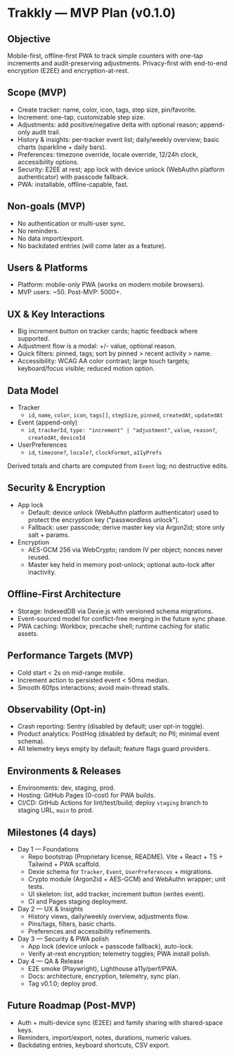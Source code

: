 # Trakkly — MVP Plan (v0.1.0)

## Objective
Mobile-first, offline-first PWA to track simple counters with one-tap increments and audit-preserving adjustments. Privacy-first with end-to-end encryption (E2EE) and encryption-at-rest.

## Scope (MVP)
- Create tracker: name, color, icon, tags, step size, pin/favorite.
- Increment: one-tap, customizable step size.
- Adjustments: add positive/negative delta with optional reason; append-only audit trail.
- History & insights: per-tracker event list; daily/weekly overview; basic charts (sparkline + daily bars).
- Preferences: timezone override, locale override, 12/24h clock, accessibility options.
- Security: E2EE at rest; app lock with device unlock (WebAuthn platform authenticator) with passcode fallback.
- PWA: installable, offline-capable, fast.

## Non-goals (MVP)
- No authentication or multi-user sync.
- No reminders.
- No data import/export.
- No backdated entries (will come later as a feature).

## Users & Platforms
- Platform: mobile-only PWA (works on modern mobile browsers).
- MVP users: ~50. Post-MVP: 5000+.

## UX & Key Interactions
- Big increment button on tracker cards; haptic feedback where supported.
- Adjustment flow is a modal: +/- value, optional reason.
- Quick filters: pinned, tags; sort by pinned > recent activity > name.
- Accessibility: WCAG AA color contrast; large touch targets; keyboard/focus visible; reduced motion option.

## Data Model
- Tracker
  - `id`, `name`, `color`, `icon`, `tags[]`, `stepSize`, `pinned`, `createdAt`, `updatedAt`
- Event (append-only)
  - `id`, `trackerId`, `type: "increment" | "adjustment"`, `value`, `reason?`, `createdAt`, `deviceId`
- UserPreferences
  - `id`, `timezone?`, `locale?`, `clockFormat`, `a11yPrefs`

Derived totals and charts are computed from `Event` log; no destructive edits.

## Security & Encryption
- App lock
  - Default: device unlock (WebAuthn platform authenticator) used to protect the encryption key ("passwordless unlock").
  - Fallback: user passcode; derive master key via Argon2id; store only salt + params.
- Encryption
  - AES-GCM 256 via WebCrypto; random IV per object; nonces never reused.
  - Master key held in memory post-unlock; optional auto-lock after inactivity.

## Offline-First Architecture
- Storage: IndexedDB via Dexie.js with versioned schema migrations.
- Event-sourced model for conflict-free merging in the future sync phase.
- PWA caching: Workbox; precache shell; runtime caching for static assets.

## Performance Targets (MVP)
- Cold start < 2s on mid-range mobile.
- Increment action to persisted event < 50ms median.
- Smooth 60fps interactions; avoid main-thread stalls.

## Observability (Opt-in)
- Crash reporting: Sentry (disabled by default; user opt-in toggle).
- Product analytics: PostHog (disabled by default; no PII; minimal event schema).
- All telemetry keys empty by default; feature flags guard providers.

## Environments & Releases
- Environments: dev, staging, prod.
- Hosting: GitHub Pages (0-cost) for PWA builds.
- CI/CD: GitHub Actions for lint/test/build; deploy `staging` branch to staging URL, `main` to prod.

## Milestones (4 days)
- Day 1 — Foundations
  - Repo bootstrap (Proprietary license, README). Vite + React + TS + Tailwind + PWA scaffold.
  - Dexie schema for `Tracker`, `Event`, `UserPreferences` + migrations.
  - Crypto module (Argon2id + AES-GCM) and WebAuthn wrapper; unit tests.
  - UI skeleton: list, add tracker, increment button (writes event).
  - CI and Pages staging deployment.
- Day 2 — UX & Insights
  - History views, daily/weekly overview, adjustments flow.
  - Pins/tags, filters, basic charts.
  - Preferences and accessibility refinements.
- Day 3 — Security & PWA polish
  - App lock (device unlock + passcode fallback), auto-lock.
  - Verify at-rest encryption; telemetry toggles; PWA install polish.
- Day 4 — QA & Release
  - E2E smoke (Playwright), Lighthouse a11y/perf/PWA.
  - Docs: architecture, encryption, telemetry, sync plan.
  - Tag v0.1.0; deploy prod.

## Future Roadmap (Post-MVP)
- Auth + multi-device sync (E2EE) and family sharing with shared-space keys.
- Reminders, import/export, notes, durations, numeric values.
- Backdating entries, keyboard shortcuts, CSV export.
